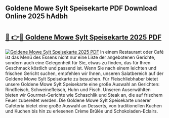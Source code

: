 ## Goldene Mowe Sylt Speisekarte PDF Download Online 2025 hAdbh

# <h2><a href="http://gccivf.nevu.top/?p=Goldene+Mowe+Sylt+Speisekarte">🔗 👉🔴 Goldene Mowe Sylt Speisekarte 2025 PDF</a></h2>

[![Goldene Mowe Sylt Speisekarte 2025 PDF](https://i.imgur.com/dBaPXMq.png)](http://gccivf.nevu.top/?p=Goldene+Mowe+Sylt+Speisekarte)
In einem Restaurant oder Café ist das Menü des Essens nicht nur eine Liste der angebotenen Gerichte, sondern auch eine Gelegenheit für Sie, etwas zu finden, das für Ihren Geschmack köstlich und passend ist. Wenn Sie nach einem leichten und frischen Gericht suchen, empfehlen wir Ihnen, unseren Salatbereich auf der Goldene Mowe Sylt Speisekarte zu besuchen. Für Fleischliebhaber bietet unsere Goldene Mowe Sylt Speisekarte eine große Auswahl an Gerichten: Rindfleisch, Schweinefleisch, Huhn und Fisch. Unseren Auserwählten bieten wir Gourmet-Gerichte wie Schaschlik und Steak an, die auf frischem Feuer zubereitet werden. Die Goldene Mowe Sylt Speisekarte unserer Cafeteria bietet eine große Auswahl an Desserts, von traditionellen Kuchen und Kuchen bis hin zu erlesenen Crème Brûlée und Schokoladen-Eclairs.
